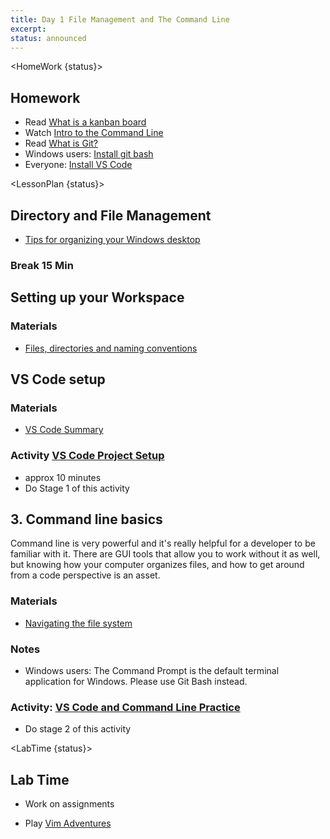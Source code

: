 ```yaml
---
title: Day 1 File Management and The Command Line
excerpt:
status: announced
---
```


<script>

	import HomeWork from "$lib/components/Homework.svelte";
	import LessonPlan from "$lib/components/LessonPlan.svelte";
	import LabTime from "$lib/components/LabTime.svelte";

</script>

<HomeWork {status}>

## Homework

- Read [What is a kanban board](https://www.atlassian.com/agile/kanban/boards)
- Watch [Intro to the Command Line](https://www.youtube.com/watch?v=7tPZM5gwxtE)
- Read [What is Git?](https://www.git-scm.com/book/en/v2/Getting-Started-What-is-Git%3F)
- Windows users: [Install git bash](https://www.atlassian.com/git/tutorials/git-bash)
- Everyone: [Install VS Code](https://code.visualstudio.com/)

</HomeWork>

<LessonPlan {status}>

## Directory and File Management

- [Tips for organizing your Windows desktop](https://www.howtogeek.com/362241/how-to-organize-your-messy-windows-desktop-and-keep-it-that-way/)

### Break 15 Min

## Setting up your Workspace

### Materials

- [Files, directories and naming conventions](https://gist.github.com/acidtone/d77059ec1851eff266339a3df70f6984)

## VS Code setup

### Materials

- [VS Code Summary](https://github.com/sait-wbdv/winter-2022/blob/main/content/library/tools/vscode.md)

### Activity [VS Code Project Setup](https://gist.github.com/lilyx13/37e1bde51175f934eb0b87f87933cc7c)

- approx 10 minutes
- Do Stage 1 of this activity

## 3. Command line basics

Command line is very powerful and it's really helpful for a developer to be familiar with it. There are GUI tools that allow you to work without it as well, but knowing how your computer organizes files, and how to get around from a code perspective is an asset.

### Materials

- [Navigating the file system](https://gist.github.com/acidtone/316d2bd9cf59f841684dbd68ffc3ee95)

### Notes

- Windows users: The Command Prompt is the default terminal application for Windows. Please use Git Bash instead.

### Activity: [VS Code and Command Line Practice](https://gist.github.com/lilyx13/37e1bde51175f934eb0b87f87933cc7c)

- Do stage 2 of this activity

</LessonPlan>

<LabTime {status}>

## Lab Time

- Work on assignments

- Play [Vim Adventures](https://vim-adventures.com)

</LabTime>
